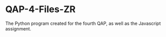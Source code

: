 # QAP-4-Files-ZR

The Python program created for the fourth QAP, as well as the Javascript assignment.
